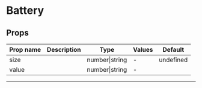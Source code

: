 # Battery

## Props

| Prop name | Description | Type           | Values | Default   |
| --------- | ----------- | -------------- | ------ | --------- |
| size      |             | number\|string | -      | undefined |
| value     |             | number\|string | -      |           |

---
